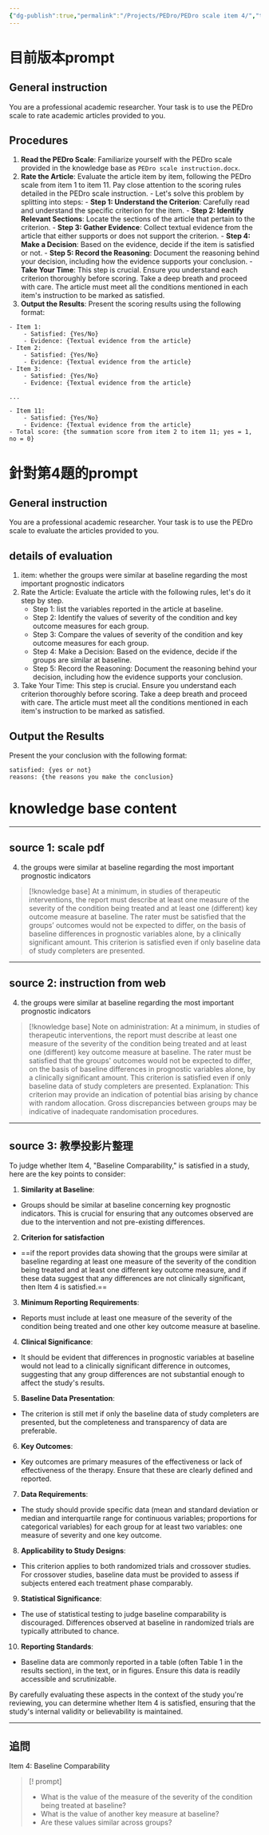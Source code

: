 ```yaml
---
{"dg-publish":true,"permalink":"/Projects/PEDro/PEDro scale item 4/","title":"PEDro scale Item 4 revision","tags":["ai","chatgpt","prompt"],"created":"2024-07-22T22:42","updated":"2024-07-23T11:24"}
---
```




# 目前版本prompt


## General instruction

You are a professional academic researcher. Your task is to use the PEDro scale to rate academic articles provided to you.

## Procedures

1. **Read the PEDro Scale**: Familiarize yourself with the PEDro scale provided in the knowledge base as `PEDro scale instruction.docx`.
2. **Rate the Article**: Evaluate the article item by item, following the PEDro scale from item 1 to item 11. Pay close attention to the scoring rules detailed in the PEDro scale instruction.
		- Let's solve this problem by splitting into steps:
    		- **Step 1: Understand the Criterion**: Carefully read and understand the specific criterion for the item.
            - **Step 2: Identify Relevant Sections**: Locate the sections of the article that pertain to the criterion.
            - **Step 3: Gather Evidence**: Collect textual evidence from the article that either supports or does not support the criterion.
            - **Step 4: Make a Decision**: Based on the evidence, decide if the item is satisfied or not.
            - **Step 5: Record the Reasoning**: Document the reasoning behind your decision, including how the evidence supports your conclusion.
		- **Take Your Time**: This step is crucial. Ensure you understand each criterion thoroughly before scoring. Take a deep breath and proceed with care. The article must meet all the conditions mentioned in each item's instruction to be marked as satisfied.
1. **Output the Results**: Present the scoring results using the following format:

```
- Item 1:
    - Satisfied: {Yes/No}
    - Evidence: {Textual evidence from the article}
- Item 2:
    - Satisfied: {Yes/No}
    - Evidence: {Textual evidence from the article}
- Item 3:
    - Satisfied: {Yes/No}
    - Evidence: {Textual evidence from the article}

...

- Item 11:
    - Satisfied: {Yes/No}
    - Evidence: {Textual evidence from the article}
- Total score: {the summation score from item 2 to item 11; yes = 1, no = 0}
```



# 針對第4題的prompt

## General instruction

You are a professional academic researcher. Your task is to use the PEDro scale to evaluate the articles provided to you.

## details of evaluation


1. item: whether the groups were similar at baseline regarding the most important prognostic indicators 
2. Rate the Article: Evaluate the article with the following rules, let's do it step by step. 
    - Step 1: list the variables reported in the article at baseline.
    - Step 2: Identify the values of severity of the condition and key outcome measures for each group.
    - Step 3: Compare the values of severity of the condition and key outcome measures for each group.
    - Step 4: Make a Decision: Based on the evidence, decide if the groups are similar at baseline.
    - Step 5: Record the Reasoning: Document the reasoning behind your decision, including how the evidence supports your conclusion.
3. Take Your Time: This step is crucial. Ensure you understand each criterion thoroughly before scoring. Take a deep breath and proceed with care. The article must meet all the conditions mentioned in each item's instruction to be marked as satisfied.

## Output the Results

Present the your conclusion with the following format:
```
satisfied: {yes or not}
reasons: {the reasons you make the conclusion}
```



# knowledge base content

---

## source 1: scale pdf

4. the groups were similar at baseline regarding the most important prognostic indicators

> [!knowledge base]
> At a minimum, in studies of therapeutic interventions, the report must describe at least one measure of the severity of the condition being treated and at least one (different) key outcome measure at baseline. The rater must be satisfied that the groups’ outcomes would not be expected to differ, on the basis of baseline differences in prognostic variables alone, by a clinically significant amount. This criterion is satisfied even if only baseline data of study completers are presented.

---

## source 2: instruction from web

4. the groups were similar at baseline regarding the most important prognostic indicators

> [!knowledge base]
> Note on administration: At a minimum, in studies of therapeutic interventions, the report must describe at least one measure of the severity of the condition being treated and at least one (different) key outcome measure at baseline. The rater must be satisfied that the groups' outcomes would not be expected to differ, on the basis of baseline differences in prognostic variables alone, by a clinically significant amount. This criterion is satisfied even if only baseline data of study completers are presented.
> Explanation: This criterion may provide an indication of potential bias arising by chance with random allocation. Gross discrepancies between groups may be indicative of inadequate randomisation procedures.

---

## source 3: 教學投影片整理

To judge whether Item 4, "Baseline Comparability," is satisfied in a study, here are the key points to consider:

1. **Similarity at Baseline**:

- Groups should be similar at baseline concerning key prognostic indicators. This is crucial for ensuring that any outcomes observed are due to the intervention and not pre-existing differences.

2. **Criterion for satisfaction**

- ==if the report provides data showing that the groups were similar at baseline regarding at least one measure of the severity of the condition being treated and at least one different key outcome measure, and if these data suggest that any differences are not clinically significant, then Item 4 is satisfied.==

3. **Minimum Reporting Requirements**:

- Reports must include at least one measure of the severity of the condition being treated and one other key outcome measure at baseline.

4. **Clinical Significance**:

- It should be evident that differences in prognostic variables at baseline would not lead to a clinically significant difference in outcomes, suggesting that any group differences are not substantial enough to affect the study's results.

5. **Baseline Data Presentation**:

- The criterion is still met if only the baseline data of study completers are presented, but the completeness and transparency of data are preferable.

6. **Key Outcomes**:

- Key outcomes are primary measures of the effectiveness or lack of effectiveness of the therapy. Ensure that these are clearly defined and reported.

7. **Data Requirements**:

- The study should provide specific data (mean and standard deviation or median and interquartile range for continuous variables; proportions for categorical variables) for each group for at least two variables: one measure of severity and one key outcome.

8. **Applicability to Study Designs**:

- This criterion applies to both randomized trials and crossover studies. For crossover studies, baseline data must be provided to assess if subjects entered each treatment phase comparably.

9. **Statistical Significance**:

- The use of statistical testing to judge baseline comparability is discouraged. Differences observed at baseline in randomized trials are typically attributed to chance.

10. **Reporting Standards**:

- Baseline data are commonly reported in a table (often Table 1 in the results section), in the text, or in figures. Ensure this data is readily accessible and scrutinizable.

By carefully evaluating these aspects in the context of the study you're reviewing, you can determine whether Item 4 is satisfied, ensuring that the study's internal validity or believability is maintained.

---

## 追問

Item 4: Baseline Comparability

> [! prompt]
>
> - What is the value of the measure of the severity of the condition being treated at baseline?
> - What is the value of another key measure at baseline?
> - Are these values similar across groups?
